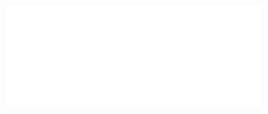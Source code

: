 <div align="center">
	<img src="https://github.com/mahmudz/mahmudz/blob/master/banner.svg" width="100%" height="200">
</div>
